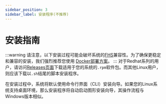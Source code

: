 ```yaml
---
sidebar_position: 3
sidebar_label: 安装程序(不推荐)
---
```



# 安装指南
:::warning
请注意，以下安装过程可能会破坏系统的[FHS](https://zh.wikipedia.org/wiki/%E6%96%87%E4%BB%B6%E7%B3%BB%E7%BB%9F%E5%B1%82%E6%AC%A1%E7%BB%93%E6%9E%84%E6%A0%87%E5%87%86)兼容性。为了确保更稳定和兼容的安装，我们强烈推荐您使用 [Docker部署方案](../Docker.md)。
:::
对于Redhat系列的用户，请访问[Releases页面](https://github.com/PBH-BTN/PeerBanHelper/releases)下载适用于您的系统的`.rpm`软件包。而其他Linux用户，则应该下载以`.sh`结尾的脚本安装程序。

在安装过程中，系统将默认使用命令行界面（CLI）安装向导。如果您的Linux系统支持桌面环境，那么安装程序将自动启动图形安装向导，其操作流程与Windows版本相似。